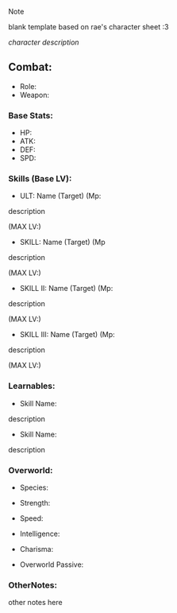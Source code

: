 > [!NOTE]
> blank template based on rae's character sheet :3

*character description*

## Combat:

- Role:
- Weapon:

### Base Stats:
- HP:
- ATK:
- DEF:
- SPD:

### Skills (Base LV):
- ULT: Name (Target) (Mp:

description

(MAX LV:)

- SKILL: Name (Target) (Mp

description

(MAX LV:)

- SKILL II: Name (Target) (Mp:

description

(MAX LV:)

- SKILL III: Name (Target) (Mp:

description

(MAX LV:)

### Learnables:
- Skill Name:

description

- Skill Name:

description

### Overworld:
- Species:

- Strength:
- Speed:
- Intelligence:
- Charisma:

- Overworld Passive:

### OtherNotes:  
other notes here
